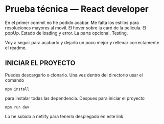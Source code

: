 
# Prueba técnica — React developer

En el primer commit no he podido acabar. Me falta los estilos para resoluciones mayores al movil. El hover sobre la card de la pelicula. El popUp. Estado de loading y error. La parte opcional. Testing.

Voy a seguir para acabarlo y dejarlo un poco mejor y rellenar correctamente el readme.

## INICIAR EL PROYECTO

Puedes descargarlo o clonarlo. Una vez dentro del directorio usar el comando 

~~~
npm install
~~~

para instalar todas las dependencia. Despues para iniciar el proyecto 

~~~
npm run dev
~~~

Lo he subido a netlify para tenerlo desplegado en este link 